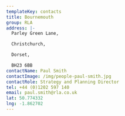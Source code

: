```yaml
---
templateKey: contacts
title: Bournemouth
group: RLA
address: |-
  Parley Green Lane, 

  Christchurch,

  Dorset, 

  BH23 6BB
contactName: Paul Smith
contactImage: /img/people-paul-smith.jpg
contactRole: Strategy and Planning Director
tel: +44 (0)1202 597 140
email: paul.smith@rla.co.uk
lat: 50.774332
lng: -1.862702
---
```

